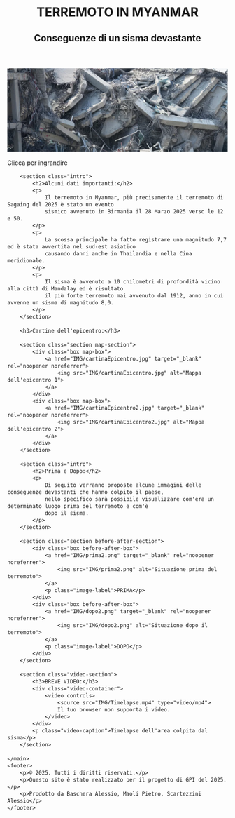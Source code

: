 <!DOCTYPE html>
<html lang="it">

<head>
    <meta charset="UTF-8">
    <meta name="viewport" content="width=device-width, initial-scale=1.0">
    <title>Terremoto in Myanmar</title>
    <link rel="stylesheet" href="CSS/STILE.css">
    <link rel="preconnect" href="https://fonts.googleapis.com">
    <link rel="preconnect" href="https://fonts.gstatic.com" crossorigin>
    <link href="https://fonts.googleapis.com/css2?family=Noto+Serif:wght@400;700&display=swap" rel="stylesheet">
</head>

<body>
    <header>
        <h1>TERREMOTO IN MYANMAR</h1>
        <h2>Conseguenze di un sisma devastante</h2>
    </header>
    <main>
        <div class="image-container">
            <a href="IMG/intro.png" target="_blank" rel="noopener noreferrer">
                <img class="main-image" src="IMG/intro.png" alt="Mappa del terremoto">
            </a>
            <p class="image-caption">Clicca per ingrandire</p>
        </div>


        <section class="intro">
            <h2>Alcuni dati importanti:</h2>
            <p>
                Il terremoto in Myanmar, più precisamente il terremoto di Sagaing del 2025 è stato un evento
                sismico avvenuto in Birmania il 28 Marzo 2025 verso le 12 e 50.
            </p>
            <p>
                La scossa principale ha fatto registrare una magnitudo 7,7 ed è stata avvertita nel sud-est asiatico
                causando danni anche in Thailandia e nella Cina meridionale.
            </p>
            <p>
                Il sisma è avvenuto a 10 chilometri di profondità vicino alla città di Mandalay ed è risultato
                il più forte terremoto mai avvenuto dal 1912, anno in cui avvenne un sisma di magnitudo 8,0.
            </p>
        </section>

        <h3>Cartine dell'epicentro:</h3>

        <section class="section map-section">
            <div class="box map-box">
                <a href="IMG/cartinaEpicentro.jpg" target="_blank" rel="noopener noreferrer">
                    <img src="IMG/cartinaEpicentro.jpg" alt="Mappa dell'epicentro 1">
                </a>
            </div>
            <div class="box map-box">
                <a href="IMG/cartinaEpicentro2.jpg" target="_blank" rel="noopener noreferrer">
                    <img src="IMG/cartinaEpicentro2.jpg" alt="Mappa dell'epicentro 2">
                </a>
            </div>
        </section>

        <section class="intro">
            <h2>Prima e Dopo:</h2>
            <p>
                Di seguito verranno proposte alcune immagini delle conseguenze devastanti che hanno colpito il paese,
                nello specifico sarà possibile visualizzare com'era un determinato luogo prima del terremoto e com'è
                dopo il sisma.
            </p>
        </section>

        <section class="section before-after-section">
            <div class="box before-after-box">
                <a href="IMG/prima2.png" target="_blank" rel="noopener noreferrer">
                    <img src="IMG/prima2.png" alt="Situazione prima del terremoto">
                </a>
                <p class="image-label">PRIMA</p>
            </div>
            <div class="box before-after-box">
                <a href="IMG/dopo2.png" target="_blank" rel="noopener noreferrer">
                    <img src="IMG/dopo2.png" alt="Situazione dopo il terremoto">
                </a>
                <p class="image-label">DOPO</p>
            </div>
        </section>

        <section class="video-section">
            <h3>BREVE VIDEO:</h3>
            <div class="video-container">
                <video controls>
                    <source src="IMG/Timelapse.mp4" type="video/mp4">
                    Il tuo browser non supporta i video.
                </video>
            </div>
            <p class="video-caption">Timelapse dell'area colpita dal sisma</p>
        </section>

    </main>
    <footer>
        <p>© 2025. Tutti i diritti riservati.</p>
        <p>Questo sito è stato realizzato per il progetto di GPI del 2025.</p>
        <p>Prodotto da Baschera Alessio, Maoli Pietro, Scartezzini Alessio</p>
    </footer>
</body>

</html>